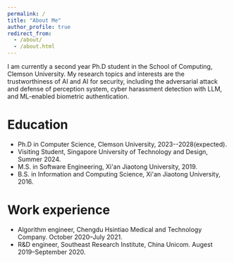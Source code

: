 ```yaml
---
permalink: /
title: "About Me"
author_profile: true
redirect_from: 
  - /about/
  - /about.html
---
```


I am currently a second year Ph.D student in the School of Computing, Clemson University. My research topics and interests are the trustworthiness of AI and AI for security, including the adversarial attack and defense of perception system, cyber harassment detection with LLM, and ML-enabled biometric authentication. 

Education
======
* Ph.D in Computer Science, Clemson University, 2023--2028(expected).
* Visiting Student, Singapore University of Technology and Design, Summer 2024.
* M.S. in Software Engineering, Xi'an Jiaotong University, 2019.
* B.S. in Information and Computing Science, Xi'an Jiaotong University, 2016.

Work experience
======
* Algorithm engineer, Chengdu Hsintiao Medical and Technology Company. October 2020–July 2021.
* R&D engineer, Southeast Research Institute, China Unicom. Augest 2019–September 2020.